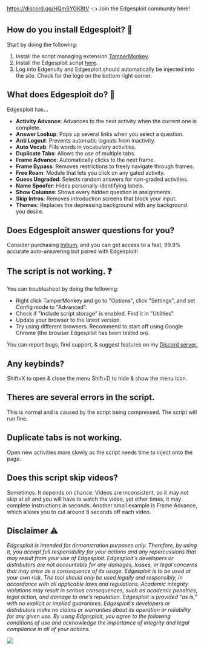 https://discord.gg/HQmSYGK8tV 👈 Join the Edgesploit community here!




## How do you install Edgesploit? 📜
Start by doing the following:
1. Install the script managing extension [TamperMonkey](https://chrome.google.com/webstore/detail/tampermonkey/dhdgffkkebhmkfjojejmpbldmpobfkfo).
2. Install the Edgesploit script [here](https://github.com/Databones/Edgesploit/raw/main/Edgesploit.user.js).
3. Log into Edgenuity and Edgesploit should automatically be injected into the site. Check for the logo on the bottom right corner.


## What does Edgesploit do? 🤔
Edgesploit has...
- **Activity Advance**: Advances to the next activity when the current one is complete.
- **Answer Lookup**: Pops up several links when you select a question.
- **Anti Logout**: Prevents automatic logouts from inactivity.
- **Auto Vocab**: Fills words in vocabulary activities.
- **Duplicate Tabs**: Allows the use of multiple tabs.
- **Frame Advance**: Automatically clicks to the next frame.
- **Frame Bypass**: Removes restrictions to freely navigate through frames.
- **Free Roam**: Module that lets you click on any gated activity.
- **Guess Ungraded**: Selects random answers for non-graded activities.
- **Name Spoofer**: Hides personally-identifying labels.
- **Show Columns**: Shows every hidden question in assignments.
- **Skip Intros**: Removes introduction screens that block your input.
- **Themes:** Replaces the depressing background with any background you desire.


## Does Edgesploit answer questions for you?
Consider purchasing [Initium](https://initium.social/store), and you can get access to a fast, 99.9% accurate auto-answering bot paired with Edgesploit!


## The script is not working. ❓
You can troubleshoot by doing the following:
- Right click TamperMonkey and go to "Options", click "Settings", and set Config mode to "Advanced".
- Check if "Include script storage" is enabled. Find it in "Utilities".
- Update your browser to the latest version.
- Try using different browsers. Recommend to start off using Google Chrome (the browser Edgesploit has been tested on).

You can report bugs, find support, & suggest features on my [Discord server.](https://discord.gg/HQmSYGK8tV)


## Any keybinds?
Shift+X to open & close the menu
Shift+D to hide & show the menu icon.


## Theres are several errors in the script.
This is normal and is caused by the script being compressed. The script will run fine.


## Duplicate tabs is not working.
Open new activities more slowly as the script needs time to inject onto the page.


## Does this script skip videos?
Sometimes. It depends on chance. Videos are inconsistent, so it may not skip at all and you will have to watch the video, yet other times, it may complete instructions in seconds. Another small example is Frame Advance, which allows you to cut around 8 seconds off each video.


## Disclaimer ⚠️
*Edgesploit is intended for demonstration purposes only. Therefore, by using it, you accept full responsibility for your actions and any repercussions that may result from your use of Edgesploit. Edgesploit's developers or distributors are not accountable for any damages, losses, or legal concerns that may arise as a consequence of its usage. Edgesploit is to be used at your own risk. The tool should only be used legally and responsibly, in accordance with all applicable laws and regulations. Academic integrity violations may result in serious consequences, such as academic penalties, legal action, and damage to one's reputation. Edgesploit is provided "as is," with no explicit or implied guarantees. Edgesploit's developers or distributors make no claims or warranties about its operation or reliability for any given use. By using Edgesploit, you agree to the following conditions of use and acknowledge the importance of integrity and legal compliance in all of your actions.*

![](https://raw.githubusercontent.com/Databones/Edgespoit/main/img/logo.png)
